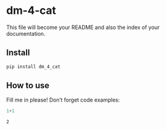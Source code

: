 # dm-4-cat

<!-- WARNING: THIS FILE WAS AUTOGENERATED! DO NOT EDIT! -->

This file will become your README and also the index of your
documentation.

## Install

``` sh
pip install dm_4_cat
```

## How to use

Fill me in please! Don’t forget code examples:

``` python
1+1
```

    2
